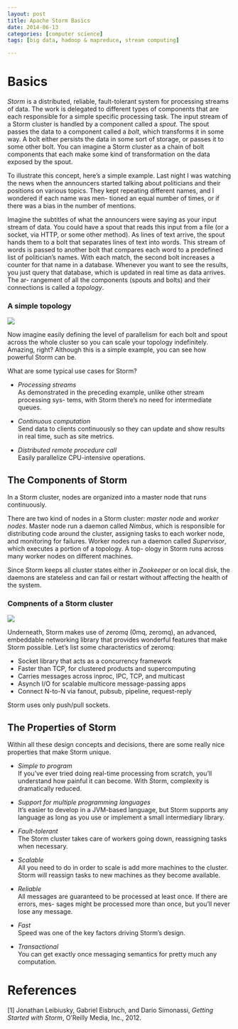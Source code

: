 ```yaml
---
layout: post
title: Apache Storm Basics
date: 2014-06-13
categories: [computer science]
tags: [big data, hadoop & mapreduce, stream computing]

---
```


# Basics

*Storm* is a distributed, reliable, fault-tolerant system for processing streams of data. The work is delegated to different types of components that are each responsible for a simple specific processing task. The input stream of a Storm cluster is handled by a component called a *spout*. The spout passes the data to a component called a *bolt*, which transforms it in some way. A bolt either persists the data in some sort of storage, or passes it to some other bolt. You can imagine a Storm cluster as a chain of bolt components that each make some kind of transformation on the data exposed by the spout.
To illustrate this concept, here’s a simple example. Last night I was watching the news when the announcers started talking about politicians and their positions on various topics. They kept repeating different names, and I wondered if each name was men- tioned an equal number of times, or if there was a bias in the number of mentions.
Imagine the subtitles of what the announcers were saying as your input stream of data. You could have a spout that reads this input from a file (or a socket, via HTTP, or some other method). As lines of text arrive, the spout hands them to a bolt that separates lines of text into words. This stream of words is passed to another bolt that compares each word to a predefined list of politician’s names. With each match, the second bolt increases a counter for that name in a database. Whenever you want to see the results, you just query that database, which is updated in real time as data arrives. The ar- rangement of all the components (spouts and bolts) and their connections is called a *topology*.

### A simple topology
![](http://sungsoo.github.com/images/simple-topology.png)
Now imagine easily defining the level of parallelism for each bolt and spout across the whole cluster so you can scale your topology indefinitely. Amazing, right? Although this is a simple example, you can see how powerful Storm can be.
What are some typical use cases for Storm?
* *Processing streams*  
	As demonstrated in the preceding example, unlike other stream processing sys- tems, with Storm there’s no need for intermediate queues.

* *Continuous computation*  
	Send data to clients continuously so they can update and show results in real time, such as site metrics.
	
* *Distributed remote procedure call*  
	Easily parallelize CPU-intensive operations.## The Components of StormIn a Storm cluster, nodes are organized into a master node that runs continuously.
There are two kind of nodes in a Storm cluster: *master node* and *worker nodes*. Master node run a daemon called *Nimbus*, which is responsible for distributing code around the cluster, assigning tasks to each worker node, and monitoring for failures. Worker nodes run a daemon called *Supervisor*, which executes a portion of a topology. A top- ology in Storm runs across many worker nodes on different machines.
Since Storm keeps all cluster states either in *Zookeeper* or on local disk, the daemons are stateless and can fail or restart without affecting the health of the system.

### Compnents of a Storm cluster![](http://sungsoo.github.com/images/storm-components.png)Underneath, Storm makes use of *zeromq* (0mq, zeromq), an advanced, embeddable networking library that provides wonderful features that make Storm possible. Let’s list some characteristics of zeromq:
* Socket library that acts as a concurrency framework
* Faster than TCP, for clustered products and supercomputing
* Carries messages across inproc, IPC, TCP, and multicast
* Asynch I/O for scalable multicore message-passing apps
* Connect N-to-N via fanout, pubsub, pipeline, request-reply
Storm uses only push/pull sockets.
## The Properties of StormWithin all these design concepts and decisions, there are some really nice properties that make Storm unique.
* *Simple to program*  
	If you’ve ever tried doing real-time processing from scratch, you’ll understand how painful it can become. With Storm, complexity is dramatically reduced.

* *Support for multiple programming languages*  
	It’s easier to develop in a JVM-based language, but Storm supports any language as long as you use or implement a small intermediary library.

* *Fault-tolerant*	  
	The Storm cluster takes care of workers going down, reassigning tasks when necessary.

* *Scalable*  
	All you need to do in order to scale is add more machines to the cluster. Storm will reassign tasks to new machines as they become available.
	
* *Reliable*  
	All messages are guaranteed to be processed at least once. If there are errors, mes- sages might be processed more than once, but you’ll never lose any message.
	
* *Fast*  
	Speed was one of the key factors driving Storm’s design.
	* *Transactional*  
	You can get exactly once messaging semantics for pretty much any computation.

# References
[1] Jonathan Leibiusky, Gabriel Eisbruch, and Dario Simonassi, *Getting Started with Storm*, O’Reilly Media, Inc., 2012.